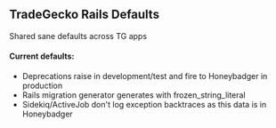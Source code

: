 ## TradeGecko Rails Defaults
Shared sane defaults across TG apps

#### Current defaults:
- Deprecations raise in development/test and fire to Honeybadger in production
- Rails migration generator generates with frozen_string_literal
- Sidekiq/ActiveJob don't log exception backtraces as this data is in Honeybadger
